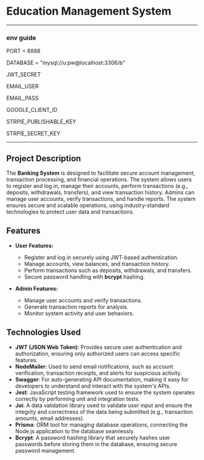 # Education Management System
---
### env guide

PORT = 8888

DATABASE = "mysql://u:pw@localhost:3306/b"

JWT_SECRET

EMAIL_USER

EMAIL_PASS

GOOGLE_CLIENT_ID

STRPIE_PUBLISHABLE_KEY

STRPIE_SECRET_KEY

---

## Project Description

The **Banking System** is designed to facilitate secure account management, transaction processing, and financial operations. The system allows users to register and log in, manage their accounts, perform transactions (e.g., deposits, withdrawals, transfers), and view transaction history. Admins can manage user accounts, verify transactions, and handle reports. The system ensures secure and scalable operations, using industry-standard technologies to protect user data and transactions.

## Features

- **User Features:**
  - Register and log in securely using JWT-based authentication.
  - Manage accounts, view balances, and transaction history.
  - Perform transactions such as deposits, withdrawals, and transfers.
  - Secure password handling with **bcrypt** hashing.
  
- **Admin Features:**
  - Manage user accounts and verify transactions.
  - Generate transaction reports for analysis.
  - Monitor system activity and user behaviors.

## Technologies Used

- **JWT (JSON Web Token)**: Provides secure user authentication and authorization, ensuring only authorized users can access specific features.
- **NodeMailer**: Used to send email notifications, such as account verification, transaction receipts, and alerts for suspicious activity.
- **Swagger**: For auto-generating API documentation, making it easy for developers to understand and interact with the system's APIs.
- **Jest**: JavaScript testing framework used to ensure the system operates correctly by performing unit and integration tests.
- **Joi**: A data validation library used to validate user input and ensure the integrity and correctness of the data being submitted (e.g., transaction amounts, email addresses).
- **Prisma**: ORM tool for managing database operations, connecting the Node.js application to the database seamlessly.
- **Bcrypt**: A password hashing library that securely hashes user passwords before storing them in the database, ensuring secure password management.
